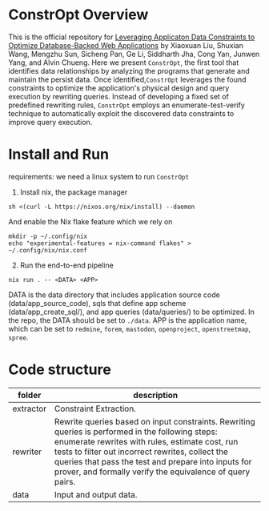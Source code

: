 # ConstrOpt Overview
This is the official repository for [Leveraging Applicaton Data Constraints to Optimize Database-Backed Web Applications](https://arxiv.org/abs/2205.02954) by Xiaoxuan Liu, Shuxian Wang, Mengzhu Sun, Sicheng Pan, Ge Li, Siddharth Jha, Cong Yan, Junwen Yang, and Alvin Chueng. 
Here we present `ConstrOpt`, the first tool that identifies data relationships by analyzing the programs that generate and maintain the persist data. Once identified,`ConstrOpt` leverages the found constraints to optimize the application's physical design and query execution by rewriting queries. Instead of developing a fixed set of predefined rewriting rules, `ConstrOpt` employs an enumerate-test-verify technique to automatically exploit the discovered data constraints to improve query execution. 

# Install and Run
requirements: we need a linux system to run `ConstrOpt`
1. Install nix, the package manager
```
sh <(curl -L https://nixos.org/nix/install) --daemon
```
And enable the Nix flake feature which we rely on
```
mkdir -p ~/.config/nix
echo "experimental-features = nix-command flakes" > ~/.config/nix/nix.conf
```
2. Run the end-to-end pipeline
```
nix run . -- <DATA> <APP>
```
DATA is the data directory that includes application source code (data/app_source_code), sqls that define app scheme (data/app_create_sql/), and app queries (data/queries/) to be optimized. In the repo, the DATA should be set to `./data`.
APP is the application name, which can be set to `redmine`, `forem`, `mastodon`, `openproject`, `openstreetmap`, `spree`.

<!-- If should see benchmark results as follows under data directory after running `bash run.sh data redmine`:
![Readme perf](imgs/ "Redmine rewrite performance") -->

# Code structure
| folder | description|
| ----------- | ----------- |
| extractor | Constraint Extraction. |
| rewriter | Rewrite queries based on input constraints. Rewriting queries is performed in the following steps: enumerate rewrites with rules, estimate cost, run tests to filter out incorrect rewrites, collect the queries that pass the test and prepare into inputs for prover, and formally verify the equivalence of query pairs.|
| data | Input and output data.| 
